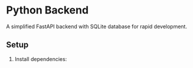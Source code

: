 # Python Backend

A simplified FastAPI backend with SQLite database for rapid development.

## Setup

1. Install dependencies:
